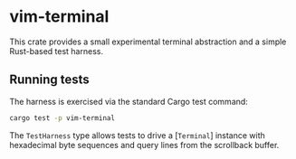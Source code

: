 # vim-terminal

This crate provides a small experimental terminal abstraction and a simple
Rust-based test harness.

## Running tests

The harness is exercised via the standard Cargo test command:

```bash
cargo test -p vim-terminal
```

The `TestHarness` type allows tests to drive a [`Terminal`] instance with
hexadecimal byte sequences and query lines from the scrollback buffer.

